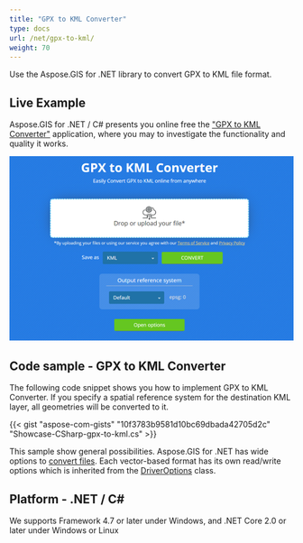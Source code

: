 ```yaml
---
title: "GPX to KML Converter"
type: docs
url: /net/gpx-to-kml/
weight: 70
---
```


Use the Aspose.GIS for .NET library to convert GPX to KML file format.

## **Live Example**

Aspose.GIS for .NET / C# presents you online free the ["GPX to KML Converter"](https://products.aspose.app/gis/conversion/gpx-to-kml) application, where you may to investigate the functionality and quality it works.

![GPX to KML Converter App](conversion.png)

## **Code sample - GPX to KML Converter**

The following code snippet shows you how to implement GPX to KML Converter. If you specify a spatial reference system for the destination KML layer, all geometries will be converted to it. 

{{< gist "aspose-com-gists" "10f3783b9581d10bc69dbada42705d2c" "Showcase-CSharp-gpx-to-kml.cs" >}}

This sample show general possibilities. Aspose.GIS for .NET has wide options to [convert files](https://docs.aspose.com/gis/net/vector-layers/). Each vector-based format has its own read/write options which is inherited from the [DriverOptions](https://reference.aspose.com/gis/net/aspose.gis/driveroptions) class.

## **Platform - .NET / C#**

We supports Framework 4.7 or later under Windows, and .NET Core 2.0 or later under Windows or Linux

